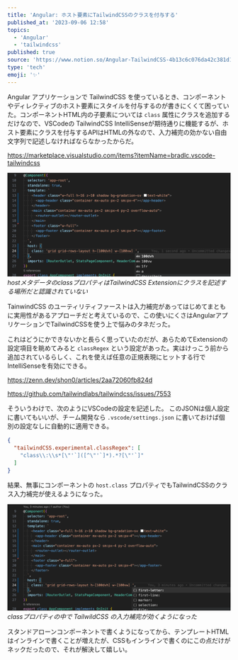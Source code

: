 ```yaml
---
title: 'Angular: ホスト要素にTailwindCSSのクラスを付与する'
published_at: '2023-09-06 12:58'
topics:
  - 'Angular'
  - 'tailwindcss'
published: true
source: 'https://www.notion.so/Angular-TailwindCSS-4b13c6c076da42c381d181affb15f518'
type: 'tech'
emoji: '✨'
---
```


Angular アプリケーションで TailwindCSS を使っているとき、コンポーネントやディレクティブのホスト要素にスタイルを付与するのが書きにくくて困っていた。コンポーネントHTML内の子要素については `class` 属性にクラスを追加するだけなので、VSCodeの TailwindCSS IntelliSenseが期待通りに機能するが、ホスト要素にクラスを付与するAPIはHTMLの外なので、入力補完の効かない自由文字列で記述しなければならなかったからだ。

https://marketplace.visualstudio.com/items?itemName=bradlc.vscode-tailwindcss

![](/images/angular-host-element-with-tailwindcss-classes/3c6255ea-b6c7-4055-8126-638d2819f0c3/5391c161-d5f9-4447-b38b-5ff29f5d786a/Untitled.png)
_hostメタデータのclassプロパティはTailwindCSS Extensionにクラスを記述する場所だと認識されていない_

TainwindCSS のユーティリティファーストは入力補完があってはじめてまともに実用性があるアプローチだと考えているので、この使いにくさはAngularアプリケーションでTailwindCSSを使う上で悩みのタネだった。

これはどうにかできないかと長らく思っていたのだが、あらためてExtensionの設定項目を眺めてみると `classRegex` という設定があった。実はけっこう前から追加されているらしく、これを使えば任意の正規表現にヒットする行でIntelliSenseを有効にできる。

https://zenn.dev/shon0/articles/2aa72060fb824d

https://github.com/tailwindlabs/tailwindcss/issues/7553

そういうわけで、次のようにVSCodeの設定を記述した。 このJSONは個人設定に書いてもいいが、チーム開発なら `.vscode/settings.json` に書いておけば個別の設定なしに自動的に適用できる。

```json
{
  "tailwindCSS.experimental.classRegex": [
    "class\\:\\s*[\"'`]([^\"'`]*).*?[\"'`]"
  ]
}
```

結果、無事にコンポーネントの `host.class` プロパティでもTailwindCSSのクラス入力補完が使えるようになった。

![](/images/angular-host-element-with-tailwindcss-classes/3c6255ea-b6c7-4055-8126-638d2819f0c3/b91070c2-7095-4738-b736-4c57828d7c62/Untitled.png)
_classプロパティの中で TailwildCSS の入力補完が効くようになった_

スタンドアローンコンポーネントで書くようになってから、テンプレートHTMLはインラインで書くことが増えたが、CSSもインラインで書くのにこの点だけがネックだったので、それが解決して嬉しい。
